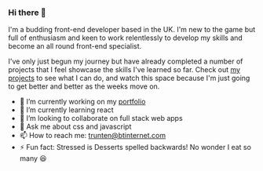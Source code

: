 ### Hi there 👋

I'm a budding front-end developer based in the UK. I'm new to the game but full of enthusiasm and keen to work relentlessly to develop my skills and become an all round front-end specialist.

I've only just begun my journey but have already completed a number of projects that I feel showcase the skills I've learned so far. Check out [my projects]((https://trunten.github.io/ubbc-react-portfolio/#/projects)) to see what I can do, and watch this space because I'm just going to get better and better as the weeks move on.

- 🔭 I’m currently working on my [portfolio](https://trunten.github.io/ubbc-react-portfolio/)
- 🌱 I’m currently learning react
- 👯 I’m looking to collaborate on full stack web apps
- 💬 Ask me about css and javascript
- 📫 How to reach me: trunten@btinternet.com
- ⚡ Fun fact: Stressed is Desserts spelled backwards! No wonder I eat so many 😆
